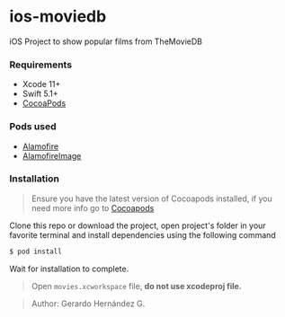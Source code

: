 # ios-moviedb

iOS Project to show popular films from TheMovieDB

### Requirements
- Xcode 11+
- Swift 5.1+
- [CocoaPods](https://cocoapods.org/)

### Pods used
- [Alamofire](https://github.com/Alamofire/Alamofire)
- [AlamofireImage](https://github.com/Alamofire/AlamofireImage)

### Installation

>Ensure you have the latest version of Cocoapods installed, if you need more info go to [Cocoapods](https://cocoapods.org/)

Clone this repo or download the project, open project's folder in your favorite terminal and install dependencies using the following command

```sh
$ pod install
```

Wait for installation to complete.

>Open `movies.xcworkspace` file, **do not use xcodeproj file.**

>Author: Gerardo Hernández G.

